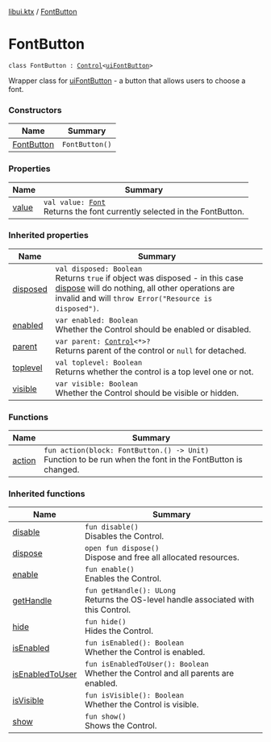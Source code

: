 [libui.ktx](../README.md) / [FontButton](README.md)

# FontButton

`class FontButton : `[`Control`](../-control/README.md)`<`[`uiFontButton`](../../libui/ui-font-button.md)`>`

Wrapper class for [uiFontButton](../../libui/ui-font-button.md) - a button that allows users to choose a font.

### Constructors

| Name | Summary |
|---|---|
| [FontButton](-font-button.md) | `FontButton()` |

### Properties

| Name | Summary |
|---|---|
| [value](value.md) | `val value: `[`Font`](../../libui.ktx.draw/-font/README.md)<br>Returns the font currently selected in the FontButton. |

### Inherited properties

| Name | Summary |
|---|---|
| [disposed](../-disposable/disposed.md) | `val disposed: Boolean`<br>Returns `true` if object was disposed - in this case [dispose](../-disposable/dispose.md) will do nothing, all other operations are invalid and will `throw Error("Resource is disposed")`. |
| [enabled](../-control/enabled.md) | `var enabled: Boolean`<br>Whether the Control should be enabled or disabled. |
| [parent](../-control/parent.md) | `var parent: `[`Control`](../-control/README.md)`<*>?`<br>Returns parent of the control or `null` for detached. |
| [toplevel](../-control/toplevel.md) | `val toplevel: Boolean`<br>Returns whether the control is a top level one or not. |
| [visible](../-control/visible.md) | `var visible: Boolean`<br>Whether the Control should be visible or hidden. |

### Functions

| Name | Summary |
|---|---|
| [action](action.md) | `fun action(block: FontButton.() -> Unit)`<br>Function to be run when the font in the FontButton is changed. |

### Inherited functions

| Name | Summary |
|---|---|
| [disable](../-control/disable.md) | `fun disable()`<br>Disables the Control. |
| [dispose](../-control/dispose.md) | `open fun dispose()`<br>Dispose and free all allocated resources. |
| [enable](../-control/enable.md) | `fun enable()`<br>Enables the Control. |
| [getHandle](../-control/get-handle.md) | `fun getHandle(): ULong`<br>Returns the OS-level handle associated with this Control. |
| [hide](../-control/hide.md) | `fun hide()`<br>Hides the Control. |
| [isEnabled](../-control/is-enabled.md) | `fun isEnabled(): Boolean`<br>Whether the Control is enabled. |
| [isEnabledToUser](../-control/is-enabled-to-user.md) | `fun isEnabledToUser(): Boolean`<br>Whether the Control and all parents are enabled. |
| [isVisible](../-control/is-visible.md) | `fun isVisible(): Boolean`<br>Whether the Control is visible. |
| [show](../-control/show.md) | `fun show()`<br>Shows the Control. |
